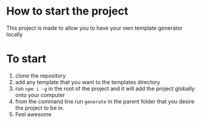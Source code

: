# How to start the project
  This project is made to allow you to have your own template generator locally

# To start
1. clone the repository
2. add any template that you want to the templates directory
3. run ``` npm i -g ``` in the root of the project and it will add the project globally onto your computer
4. from the command line run ``` generate ``` in the parent folder that you desire the project to be in.
5. Feel awesome
